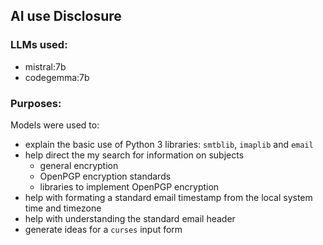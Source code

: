## AI use Disclosure

### LLMs used:
- mistral:7b
- codegemma:7b

### Purposes:
Models were used to:
- explain the basic use of Python 3 libraries: `smtblib`, `imaplib` and `email`
- help direct the my search for information on subjects
  - general encryption
  - OpenPGP encryption standards
  - libraries to implement OpenPGP encryption
- help with formating a standard email timestamp from the local system time and timezone
- help with understanding the standard email header
- generate ideas for a `curses` input form
